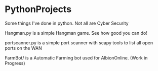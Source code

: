 # PythonProjects
Some things I've done in python. Not all are Cyber Security

Hangman.py is a simple Hangman game. See how good you can do!

portscanner.py is a simple port scanner with scapy tools to list all open ports on the WAN

FarmBot/ is a Automatic Farming bot used for AlbionOnline. (Work in Progress)
